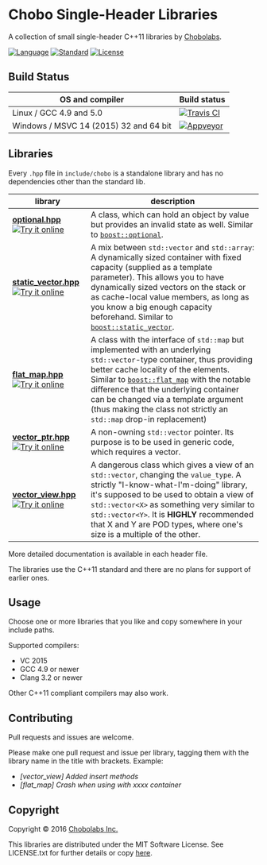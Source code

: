 Chobo Single-Header Libraries
=============================

A collection of small single-header C++11 libraries by [Chobolabs](http://www.chobolabs.com/).

[![Language](https://img.shields.io/badge/language-C++-blue.svg)](https://isocpp.org/) [![Standard](https://img.shields.io/badge/C%2B%2B-11-blue.svg)](https://en.wikipedia.org/wiki/C%2B%2B#Standardization) [![License](https://img.shields.io/badge/license-MIT-blue.svg)](https://opensource.org/licenses/MIT)

## Build Status

OS and compiler | Build status
-----|-----
Linux / GCC 4.9 and 5.0 | [![Travis CI](https://travis-ci.org/Chobolabs/chobo-shl.svg?branch=master)](https://travis-ci.org/Chobolabs/chobo-shl)
Windows / MSVC 14 (2015) 32 and 64 bit | [![Appveyor](https://ci.appveyor.com/api/projects/status/vq4932w0wbo83jwg?svg=true)](https://ci.appveyor.com/project/iboB/chobo-shl)

## Libraries

Every `.hpp` file in `include/chobo` is a standalone library and has no dependencies other than the standard lib.

library    | description
--------------------- | --------------------------------
[**optional.hpp**](https://github.com/Chobolabs/chobo-shl/blob/master/include/chobo/optional.hpp) [![Try it online](https://img.shields.io/badge/try%20it-online-yellowgreen.svg)](http://melpon.org/wandbox/permlink/qEYr5Tx3YvTf2k5F) | A class, which can hold an object by value but provides an invalid state as well. Similar to [`boost::optional`](http://www.boost.org/doc/libs/1_61_0/libs/optional/doc/html/index.html).
[**static_vector.hpp**](https://github.com/Chobolabs/chobo-shl/blob/master/include/chobo/static_vector.hpp) [![Try it online](https://img.shields.io/badge/try%20it-online-yellowgreen.svg)](http://melpon.org/wandbox/permlink/3b0jJpio1ggfZiwp) | A mix between `std::vector` and `std::array`: A dynamically sized container with fixed capacity (supplied as a template parameter). This allows you to have dynamically sized vectors on the stack or as cache-local value members, as long as you know a big enough capacity beforehand. Similar to [`boost::static_vector`](http://www.boost.org/doc/libs/1_61_0/doc/html/boost/container/static_vector.html).
[**flat_map.hpp**](https://github.com/Chobolabs/chobo-shl/blob/master/include/chobo/flat_map.hpp) [![Try it online](https://img.shields.io/badge/try%20it-online-yellowgreen.svg)](http://melpon.org/wandbox/permlink/paeJbUpTq2zBpGF9) | A class with the interface of `std::map` but implemented with an underlying `std::vector`-type container, thus providing better cache locality of the elements. Similar to [`boost::flat_map`](http://www.boost.org/doc/libs/1_61_0/doc/html/boost/container/flat_map.html) with the notable difference that the underlying container can be changed via a template argument (thus making the class not strictly an `std::map` drop-in replacement)
[**vector_ptr.hpp**](https://github.com/Chobolabs/chobo-shl/blob/master/include/chobo/vector_ptr.hpp) [![Try it online](https://img.shields.io/badge/try%20it-online-yellowgreen.svg)](http://melpon.org/wandbox/permlink/kUr2aITUjOFwGNSK) | A non-owning `std::vector` pointer. Its purpose is to be used in generic code, which requires a vector.
[**vector_view.hpp**](https://github.com/Chobolabs/chobo-shl/blob/master/include/chobo/vector_view.hpp) [![Try it online](https://img.shields.io/badge/try%20it-online-yellowgreen.svg)](http://melpon.org/wandbox/permlink/wX8pazpgYbVhE9Rz) | A dangerous class which gives a view of an `std::vector`, changing the `value_type`. A strictly "I-know-what-I'm-doing" library, it's supposed to be used to obtain a view of `std::vector<X>` as something very similar to `std::vector<Y>`. It is **HIGHLY** recommended that X and Y are POD types, where one's size is a multiple of the other.

More detailed documentation is available in each header file.

The libraries use the C++11 standard and there are no plans for support of earlier ones.

## Usage

Choose one or more libraries that you like and copy somewhere in your include paths.

Supported compilers:
* VC 2015
* GCC 4.9 or newer
* Clang 3.2 or newer

Other C++11 compliant compilers may also work.

## Contributing

Pull requests and issues are welcome.

Please make one pull request and issue per library, tagging them with the library name in the title with brackets. Example: 

* *[vector_view] Added insert methods*
* *[flat_map] Crash when using with xxxx container*

## Copyright

Copyright &copy; 2016 [Chobolabs Inc.](http://www.chobolabs.com/)

This libraries are distributed under the MIT Software License. See LICENSE.txt for
further details or copy [here](http://opensource.org/licenses/MIT).
